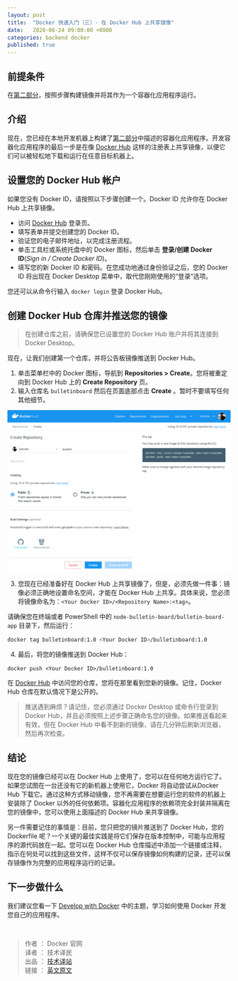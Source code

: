 ```yaml
---
layout: post
title:  "Docker 快速入门（三）- 在 Docker Hub 上共享镜像"
date:   2020-06-24 09:00:00 +0800
categories: backend docker
published: true
---
```


## 前提条件

在[第二部分](https://ittranslator.cn/backend/docker/2020/06/21/quickstart-2.html)，按照步骤构建镜像并将其作为一个容器化应用程序运行。

## 介绍

现在，您已经在本地开发机器上构建了[第二部分](https://ittranslator.cn/backend/docker/2020/06/21/quickstart-2.html)中描述的容器化应用程序。开发容器化应用程序的最后一步是在像 [Docker Hub](https://hub.docker.com/) 这样的注册表上共享镜像，以便它们可以被轻松地下载和运行在任意目标机器上。

## 设置您的 Docker Hub 帐户

如果您没有 Docker ID，请按照以下步骤创建一个。Docker ID 允许你在 Docker Hub 上共享镜像。

- 访问 [Docker Hub](https://hub.docker.com/signup) 登录页。
- 填写表单并提交创建您的 Docker ID。
- 验证您的电子邮件地址，以完成注册流程。
- 单击工具栏或系统托盘中的 Docker 图标，然后单击 **登录/创建 Docker ID**(*Sign in / Create Docker ID*)。
- 填写您的新 Docker ID 和密码。在您成功地通过身份验证之后，您的 Docker ID 将出现在 Docker Desktop 菜单中，取代您刚刚使用的“登录”选项。

您还可以从命令行输入 `docker login` 登录 Docker Hub。

## 创建 Docker Hub 仓库并推送您的镜像

> 在创建仓库之前，请确保您已设置您的  Docker Hub 账户并将其连接到 Docker Desktop。

现在，让我们创建第一个仓库，并将公告板镜像推送到 Docker Hub。

1. 单击菜单栏中的 Docker 图标，导航到 **Repositories > Create**。您将被重定向到 Docker Hub 上的 **Create Repository** 页。 
2. 输入仓库名 `bulletinboard` 然后在页面底部点击 **Create** 。暂时不要填写任何其他细节。

![make a repo](/assets/images/docker-repository-newrepo.png)

3. 您现在已经准备好在 Docker Hub 上共享镜像了，但是，必须先做一件事：镜像必须正确地设置命名空间，才能在 Docker Hub 上共享。具体来说，您必须将镜像命名为：`<Your Docker ID>/<Repository Name>:<tag>`。

请确保您在终端或者 PowerShell 中的 `node-bulletin-board/bulletin-board-app` 目录下，然后运行：

```BASH
docker tag bulletinboard:1.0 <Your Docker ID>/bulletinboard:1.0
```

4. 最后，将您的镜像推送到 Docker Hub：

```
docker push <Your Docker ID>/bulletinboard:1.0
```

在 [Docker Hub](https://hub.docker.com/repositories) 中访问您的仓库，您将在那里看到您新的镜像。记住，Docker Hub 仓库在默认情况下是公开的。

> 推送遇到麻烦？请记住，您必须通过 Docker Desktop 或命令行登录到 Docker Hub，并且必须按照上述步骤正确命名您的镜像。如果推送看起来有效，但在 Docker Hub 中看不到新的镜像，请在几分钟后刷新浏览器，然后再次检查。

## 结论

现在您的镜像已经可以在 Docker Hub 上使用了，您可以在任何地方运行它了。如果您试图在一台还没有它的新机器上使用它，Docker 将自动尝试从Docker Hub 下载它。通过这种方式移动镜像，您不再需要在想要运行您的软件的机器上安装除了 Docker 以外的任何依赖项。容器化应用程序的依赖项完全封装并隔离在您的镜像中，您可以使用上面描述的 Docker Hub 来共享镜像。

另一件需要记住的事情是：目前，您只把您的镜片推送到了 Docker Hub，您的 Dockerfile 呢？一个关键的最佳实践是将它们保存在版本控制中，可能与应用程序的源代码放在一起。您可以在 Docker Hub 仓库描述中添加一个链接或注释，指示在何处可以找到这些文件，这样不仅可以保存镜像如何构建的记录，还可以保存镜像作为完整的应用程序运行的记录。

## 下一步做什么

我们建议您看一下 [Develop with Docker](https://docs.docker.com/develop/) 中的主题，学习如何使用 Docker 开发您自己的应用程序。

<br/>

> 作者 ： Docker 官网 <br/>
> 译者 ： 技术译民 <br/>
> 出品 ： [技术译站](https://ittranslator.cn/) <br/>
> 链接 ： [英文原文](https://docs.docker.com/get-started/part2/)
